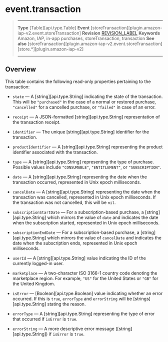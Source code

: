 # event.transaction

> --------------------- ------------------------------------------------------------------------------------------
> __Type__              [Table][api.type.Table]
> __Event__             [storeTransaction][plugin.amazon-iap-v2.event.storeTransaction]
> __Revision__          [REVISION_LABEL](REVISION_URL)
> __Keywords__          Amazon, IAP, in-app purchases, storeTransaction, transaction
> __See also__			[storeTransaction][plugin.amazon-iap-v2.event.storeTransaction]
>						[store.*][plugin.amazon-iap-v2]
> --------------------- ------------------------------------------------------------------------------------------

## Overview

This table contains the following <nobr>read-only</nobr> properties pertaining to the transaction:

* `state` &mdash; A [string][api.type.String] indicating the state of the transaction. This will be `"purchased"` in the case of a normal or restored purchase, `"cancelled"` for a cancelled purchase, or `"failed"` in case of an error.

* `receipt` &mdash; A <nobr>JSON-formatted</nobr> [string][api.type.String] representation of the transaction receipt.

* `identifier` &mdash; The unique [string][api.type.String] identifier for the transaction.

* `productIdentifier` &mdash; A [string][api.type.String] representing the product identifier associated with the transaction.

* `type` &mdash; A [string][api.type.String] representing the type of purchase. Possible values include `"CONSUMABLE"`, `"ENTITLEMENT"`, or `"SUBSCRIPTION"`.

* `date` &mdash; A [string][api.type.String] representing the date when the transaction occurred, represented in Unix epoch milliseconds.

* `cancelDate` &mdash; A [string][api.type.String] representing the date when the transaction was cancelled, represented in Unix epoch milliseconds. If the transaction was not cancelled, this will be `nil`.

* `subscriptionStartDate` &mdash; For a <nobr>subscription-based</nobr> purchase, a [string][api.type.String] which mirrors the value of `date` and indicates the date when the subscription started, represented in Unix epoch milliseconds.

* `subscriptionEndDate` &mdash; For a <nobr>subscription-based</nobr> purchase, a [string][api.type.String] which mirrors the value of `cancelDate` and indicates the date when the subscription ends, represented in Unix epoch milliseconds.

* `userId` &mdash; A [string][api.type.String] value indicating the ID of the currently <nobr>logged-in</nobr> user.

* `marketplace` &mdash; A <nobr>two-character</nobr> <nobr>ISO 3166-1</nobr> country code denoting the marketplace region. For example, `"US"` for the United&nbsp;States or `"GB"` for the United&nbsp;Kingdom.

* `isError` &mdash; [Boolean][api.type.Boolean] value indicating whether an error occurred. If this is `true`, `errorType` and `errorString` will be [strings][api.type.String] stating the reason.

* `errorType` &mdash; A [string][api.type.String] representing the type of error that occurred if `isError` is `true`.

* `errorString` &mdash; A more descriptive error message ([string][api.type.String]) if `isError` is `true`.
